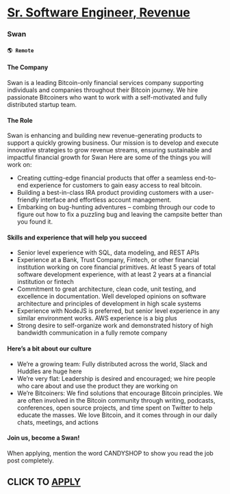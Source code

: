 # [Sr. Software Engineer, Revenue](https://www.remotewlb.com/apply/sr-software-engineer-revenue)  
### Swan  
#### `🌎 Remote `  

#### **The Company**

Swan is a leading Bitcoin-only financial services company supporting individuals and companies throughout their Bitcoin journey. We hire passionate Bitcoiners who want to work with a self-motivated and fully distributed startup team.

#### **The Role**

Swan is enhancing and building new revenue-generating products to support a quickly growing business. Our mission is to develop and execute innovative strategies to grow revenue streams, ensuring sustainable and impactful financial growth for Swan Here are some of the things you will work on:

  * Creating cutting-edge financial products that offer a seamless end-to-end experience for customers to gain easy access to real bitcoin.
  * Building a best-in-class IRA product providing customers with a user-friendly interface and effortless account management.
  * Embarking on bug-hunting adventures – combing through our code to figure out how to fix a puzzling bug and leaving the campsite better than you found it.

#### **Skills and experience that will help you succeed**

  * Senior level experience with SQL, data modeling, and REST APIs
  * Experience at a Bank, Trust Company, Fintech, or other financial institution working on core financial primitives. At least 5 years of total software development experience, with at least 2 years at a financial institution or fintech
  * Commitment to great architecture, clean code, unit testing, and excellence in documentation. Well developed opinions on software architecture and principles of development in high scale systems
  * Experience with NodeJS is preferred, but senior level experience in any similar environment works. AWS experience is a big plus
  * Strong desire to self-organize work and demonstrated history of high bandwidth communication in a fully remote company

#### **Here’s a bit about our culture**

  * We’re a growing team: Fully distributed across the world, Slack and Huddles are huge here
  * We’re very flat: Leadership is desired and encouraged; we hire people who care about and use the product they are working on
  * We’re Bitcoiners: We find solutions that encourage Bitcoin principles. We are often involved in the Bitcoin community through writing, podcasts, conferences, open source projects, and time spent on Twitter to help educate the masses. We love Bitcoin, and it comes through in our daily chats, meetings, and actions

#### **Join us, become a Swan!**

When applying, mention the word CANDYSHOP to show you read the job post completely.  
## CLICK TO [APPLY](https://www.remotewlb.com/apply/sr-software-engineer-revenue)

